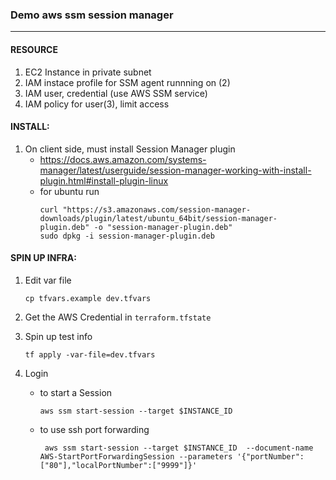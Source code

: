 ### Demo aws ssm session manager

---

#### RESOURCE

1. EC2 Instance in private subnet
2. IAM instace profile for SSM agent runnning on (2)
3. IAM user, credential (use AWS SSM service)
4. IAM policy for user(3), limit access

#### INSTALL:

1. On client side, must install Session Manager plugin
   - https://docs.aws.amazon.com/systems-manager/latest/userguide/session-manager-working-with-install-plugin.html#install-plugin-linux
   - for ubuntu run
     ```
     curl "https://s3.amazonaws.com/session-manager-downloads/plugin/latest/ubuntu_64bit/session-manager-plugin.deb" -o "session-manager-plugin.deb"
     sudo dpkg -i session-manager-plugin.deb
     ```

#### SPIN UP INFRA:

1. Edit var file

   ```
   cp tfvars.example dev.tfvars
   ```

2. Get the AWS Credential in `terraform.tfstate`
3. Spin up test info
   ```
   tf apply -var-file=dev.tfvars
   ```
4. Login

   - to start a Session
     ```
     aws ssm start-session --target $INSTANCE_ID
     ```
   - to use ssh port forwarding

     ```
      aws ssm start-session --target $INSTANCE_ID  --document-name AWS-StartPortForwardingSession --parameters '{"portNumber":["80"],"localPortNumber":["9999"]}'
     ```
